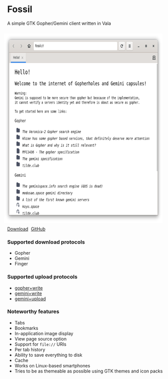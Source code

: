 # Fossil

A simple GTK Gopher/Gemini client written in Vala

<img src="screenshot.png" style="padding:10px;float:right;height: 600px;">

<a class="btn btn-success btn-lg" href="https://github.com/koyuspace/fossil/releases/download/v1.1/com.github.koyuspace.fossil" style="margin: 10px 0;margin-right:5px;"><i class="fa fa-download" aria-hidden="true"></i> Download</a> <a class="btn btn-success btn-lg" href="https://github.com/koyuspace/fossil" target="_blank" style="margin: 10px 0;margin-right:5px;"><i class="fa fa-github" aria-hidden="true"></i> GitHub</a>

### Supported download protocols

- Gopher
- Gemini
- Finger

### Supported upload protocols

- [gopher+write](https://alexschroeder.ch/wiki/2017-12-30_Gopher_Wiki)
- [gemini+write](https://alexschroeder.ch/wiki/2020-06-04_Gemini_Upload)
- [gemini+upload](https://alexschroeder.ch/wiki/Baschdels_spin_on_Gemini_uploading)

### Noteworthy features

- Tabs
- Bookmarks
- In-application image display
- View page source option
- Support for `file://` URIs
- Per tab history
- Ability to save everything to disk
- Cache
- Works on Linux-based smartphones
- Tries to be as themeable as possible using GTK themes and icon packs